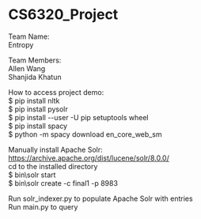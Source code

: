 # CS6320_Project
Team Name:\
Entropy

Team Members:\
Allen Wang\
Shanjida Khatun

How to access project demo:\
$ pip install nltk\
$ pip install pysolr\
$ pip install --user -U pip setuptools wheel\
$ pip install spacy\
$ python -m spacy download en_core_web_sm

Manually install Apache Solr: https://archive.apache.org/dist/lucene/solr/8.0.0/ \
cd to the installed directory\
$ bin\solr start\
$ bin\solr create -c final1 -p 8983

Run solr_indexer.py to populate Apache Solr with entries\
Run main.py to query
